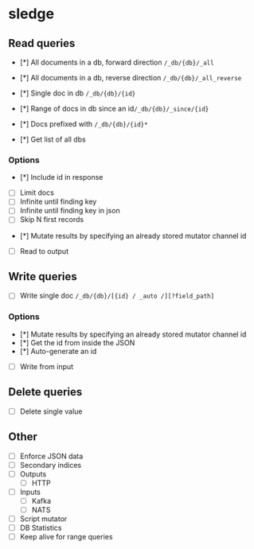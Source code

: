# sledge

## Read queries
* [*] All documents in a db, forward direction `/_db/{db}/_all`
* [*] All documents in a db, reverse direction `/_db/{db}/_all_reverse`

* [*] Single doc in db `/_db/{db}/{id}`
* [*] Range of docs in db since an id`/_db/{db}/_since/{id}`

* [*] Docs prefixed with `/_db/{db}/{id}*`

* [*] Get list of all dbs

### Options
* [*] Include id in response
* [ ] Limit docs
* [ ] Infinite until finding key
* [ ] Infinite until finding key in json
* [ ] Skip N first records
* [*] Mutate results by specifying an already stored mutator channel id
* [ ] Read to output

## Write queries
* [ ] Write single doc `/_db/{db}/[{id} / _auto /][?field_path]`

### Options
* [*] Mutate results by specifying an already stored mutator channel id
* [*] Get the id from inside the JSON
* [*] Auto-generate an id
* [ ] Write from input

## Delete queries

* [ ] Delete single value

## Other

* [ ] Enforce JSON data
* [ ] Secondary indices
* [ ] Outputs
  * [ ] HTTP
* [ ] Inputs
  * [ ] Kafka
  * [ ] NATS
* [ ] Script mutator
* [ ] DB Statistics
* [ ] Keep alive for range queries
